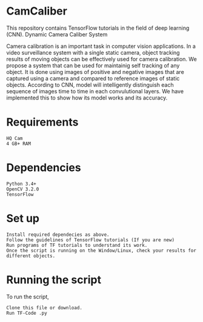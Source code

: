 # CamCaliber
This repository contains TensorFlow tutorials in the field of deep learning (CNN).
Dynamic Camera Caliber System

Camera calibration is an important task in computer vision applications. In a video surveillance system with a single static camera, object tracking results of moving objects can be effectively used for camera calibration. We propose a system that can be used for maintainig self tracking of any object. It is done using images of positive and negative images that are captured using a camera and compared to reference images of static objects. According to CNN, model will intelligently distinguish each sequence of images time to time in each convulutional layers. We have implemented this to show how its model works and its accuracy.
# Requirements

    HQ Cam
    4 GB+ RAM
    
# Dependencies

    Python 3.4+
    OpenCV 3.2.0
    TensorFlow

# Set up

    Install required dependecies as above.
    Follow the guidelines of TensorFlow tutorials (If you are new)
    Run programs of TF tutorials to understand its work.
    Once the script is running on the Window/Linux, check your results for different objects.

# Running the script

To run the script,

    Clone this file or download.
    Run TF-Code .py
